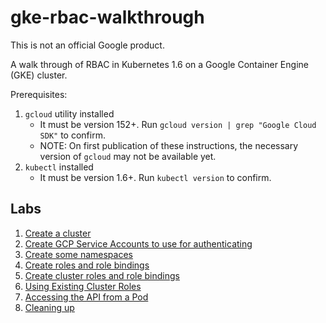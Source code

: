 # gke-rbac-walkthrough

This is not an official Google product.

A walk through of RBAC in Kubernetes 1.6 on a Google Container Engine (GKE)
cluster.

Prerequisites:
1. `gcloud` utility installed
    - It must be version 152+. Run `gcloud version | grep "Google Cloud SDK"` to
      confirm.
    - NOTE: On first publication of these instructions, the necessary version of
      `gcloud` may not be available yet.
1. `kubectl` installed
    - It must be version 1.6+. Run `kubectl version` to confirm.

## Labs

1. [Create a cluster](create-cluster.md)
1. [Create GCP Service Accounts to use for authenticating](create-service-accounts.md)
1. [Create some namespaces](create-namespaces.md)
1. [Create roles and role bindings](create-roles.md)
1. [Create cluster roles and role bindings](create-cluster-roles.md)
1. [Using Existing Cluster Roles](using-existing-cluster-roles.md)
1. [Accessing the API from a Pod](calling-from-pod.md)
1. [Cleaning up](cleaning-up.md)
